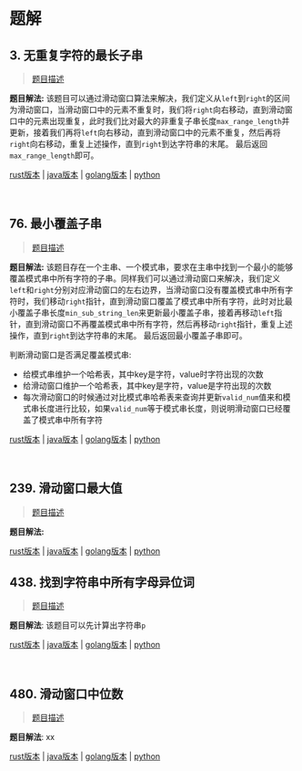 # 题解

## 3. 无重复字符的最长子串

> [题目描述](https://leetcode-cn.com/problems/longest-substring-without-repeating-characters/)

**题目解法:** 该题目可以通过滑动窗口算法来解决，我们定义从`left`到`right`的区间为滑动窗口，当滑动窗口中的元素不重复时，我们将`right`向右移动，直到滑动窗口中的元素出现重复，此时我们比对最大的非重复子串长度`max_range_length`并更新，接着我们再将`left`向右移动，直到滑动窗口中的元素不重复，然后再将`right`向右移动，重复上述操作，直到`right`到达字符串的末尾。 最后返回`max_range_length`即可。

[rust版本](../../../codes/rust/3.无重复字符的最长子串.rs) |
[java版本](../../../codes/java/3.无重复字符的最长子串.java) |
[golang版本](../../../codes/golang/3.无重复字符的最长子串.go) |
[python](../../../codes/python/3.无重复字符的最长子串.py)

</br>

## 76. 最小覆盖子串

> [题目描述](https://leetcode-cn.com/problems/minimum-window-substring/)

**题目解法:** 该题目存在一个主串、一个模式串，要求在主串中找到一个最小的能够覆盖模式串中所有字符的子串。同样我们可以通过滑动窗口来解决，我们定义`left`和`right`分别对应滑动窗口的左右边界，当滑动窗口没有覆盖模式串中所有字符时，我们移动`right`指针，直到滑动窗口覆盖了模式串中所有字符，此时对比最小覆盖子串长度`min_sub_string_len`来更新最小覆盖子串，接着再移动`left`指针，直到滑动窗口不再覆盖模式串中所有字符，然后再移动`right`指针，重复上述操作，直到`right`到达字符串的末尾。 最后返回最小覆盖子串即可。

判断滑动窗口是否满足覆盖模式串:

- 给模式串维护一个哈希表，其中key是字符，value时字符出现的次数
- 给滑动窗口维护一个哈希表，其中key是字符，value是字符出现的次数
- 每次滑动窗口的时候通过对比模式串哈希表来查询并更新`valid_num`值来和模式串长度进行比较，如果`valid_num`等于模式串长度，则说明滑动窗口已经覆盖了模式串中所有字符

[rust版本](../../../codes/rust/76.最小覆盖子串.rs) |
[java版本](../../../codes/java/76.最小覆盖子串.java) |
[golang版本](../../../codes/golang/76.最小覆盖子串.go) |
[python](../../../codes/python/76.最小覆盖子串.py)

</br>

## 239. 滑动窗口最大值

> [题目描述](https://leetcode-cn.com/problems/sliding-window-maximum/)

**题目解法:**

[rust版本](../../../codes/rust/239.滑动窗口最大值.rs) |
[java版本](../../../codes/java/239.滑动窗口最大值.java) |
[golang版本](../../../codes/golang/239.滑动窗口最大值.go) |
[python](../../../codes/python/239.滑动窗口最大值.py)

## 438. 找到字符串中所有字母异位词

> [题目描述](https://leetcode-cn.com/problems/find-all-anagrams-in-a-string/)

**题目解法**: 该题目可以先计算出字符串`p`

[rust版本](../../../codes/rust/438.找到字符串中所有字母异位词.rs) |
[java版本](../../../codes/java/438.找到字符串中所有字母异位词.java) |
[golang版本](../../../codes/golang/438.找到字符串中所有字母异位词.go) |
[python](../../../codes/python/438.找到字符串中所有字母异位词.py)

</br>

## 480. 滑动窗口中位数

> [题目描述](https://leetcode-cn.com/problems/sliding-window-median/)

**题目解法**: xx

[rust版本](../../../codes/rust/480.滑动窗口中位数.rs) |
[java版本](../../../codes/java/480.滑动窗口中位数.java) |
[golang版本](../../../codes/golang/480.滑动窗口中位数.go) |
[python](../../../codes/python/480.滑动窗口中位数.py)
